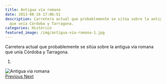 ```yaml
---
title: Antigua vía romana
date: 2013-08-16 17:06:51
description: Carretera actual que probablemente se sitúa sobre la antigua vía romana
  que unía Córdoba y Tarragona.
categories: Histórico
featured_image: /img/antigua-via-romana-1.jpg
---
```



Carretera actual que probablemente se sitúa sobre la antigua vía romana que unía Córdoba y Tarragona.

<div id="myCarousel" class="carousel slide" df-ride="carousel">
  <!-- Indicators -->
  <ol class="carousel-indicators">
    <li df-target="#myCarousel" df-slide-to="0" class="active"></li>
  </ol>
  <!-- Wrapper for slides -->
  <div class="carousel-inner" role="listbox">
    <div class="item active">
      <img src="/img/antigua-via-romana-1.jpg" alt="Antigua vía romana">
    </div>
  <!-- Left and right controls -->
  <a class="left carousel-control" href="#myCarousel" role="button" df-slide="prev">
    <span class="glyphicon glyphicon-chevron-left" aria-hidden="true"></span>
    <span class="sr-only">Previous</span>
  </a>
  <a class="right carousel-control" href="#myCarousel" role="button" df-slide="next">
    <span class="glyphicon glyphicon-chevron-right" aria-hidden="true"></span>
    <span class="sr-only">Next</span>
  </a>
</div>
